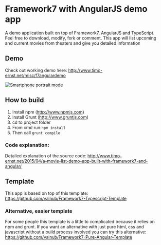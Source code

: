 # Framework7 with AngularJS demo app

A demo application built on top of Framework7, AngularJS and TypeScript. Feel free to download, modify, fork or comment. This app will list upcoming and current movies from theaters and give you detailed information

## Demo
Check out working demo here: http://www.timo-ernst.net/misc/f7angulardemo

![Smartphone portrait mode](http://www.timo-ernst.net/wp-content/uploads/2015/04/Foto-02.04.15-01-44-28-169x300.png)

## How to build
1. Install npm (http://www.npmjs.com)
2. Install Grunt (http://www.gruntjs.com)
3. cd to project folder
4. From cmd run `npm install`
5. Then call `grunt compile`

### Code explanation:
Detailed explanation of the source code: http://www.timo-ernst.net/2015/04/a-movie-list-demo-app-built-with-framework7-and-angular/

## Template

This app is based on top of this template: https://github.com/valnub/Framework7-Typescript-Template

### Alternative, easier template

For some people this template is a little to complicated because it relies on npm and grunt. If you want an alternative with just pure html, css and javascript without a build process involved you can try this alternative: https://github.com/valnub/Framework7-Pure-Angular-Template
